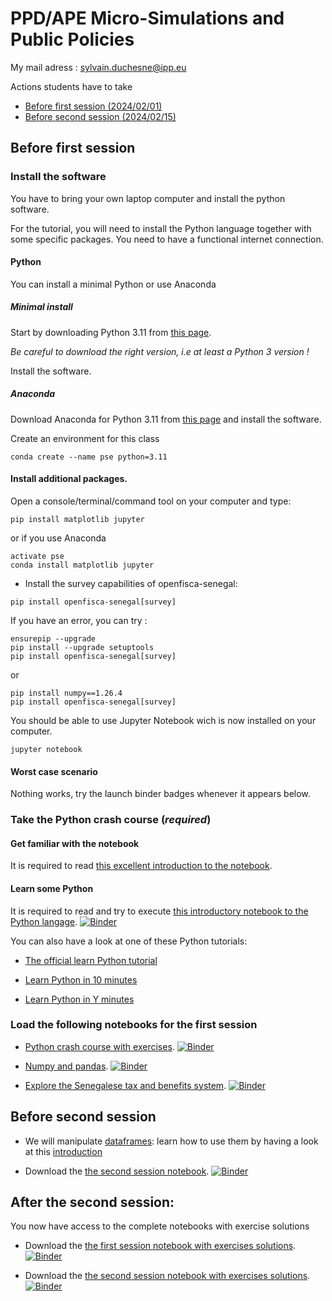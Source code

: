 # PPD/APE Micro-Simulations and Public Policies

My mail adress : sylvain.duchesne@ipp.eu

Actions students have to take

* [Before first session (2024/02/01)](#before-first-session)
* [Before second session (2024/02/15)](#before-second-session)

## Before first session

### Install the software

You have to bring your own laptop computer and install the python software.

For the tutorial, you will need to install the Python language together with some specific packages. You need to have a functional internet connection.

#### Python

You can install a minimal Python or use Anaconda

##### Minimal install

Start by downloading Python 3.11 from [this page](https://www.python.org/downloads/).

*Be careful to download the right version, i.e at least a Python 3 version !*

Install the software.

##### Anaconda

Download Anaconda for Python 3.11 from [this page](https://www.anaconda.com/products/individual) and install the software.

Create an environment for this class

```shell
conda create --name pse python=3.11
```

#### Install additional packages.

Open a console/terminal/command tool on your computer and type:

```shell
pip install matplotlib jupyter
```

or if you use Anaconda

```shell
activate pse
conda install matplotlib jupyter
```

- Install the survey capabilities of openfisca-senegal:
  
```
pip install openfisca-senegal[survey]
```

If you have an error, you can try : 

```
ensurepip --upgrade
pip install --upgrade setuptools
pip install openfisca-senegal[survey]
```

or 

```
pip install numpy==1.26.4
pip install openfisca-senegal[survey]
```

You should be able to use Jupyter Notebook wich is now installed on your computer.

```
jupyter notebook
```

<!-- #### Troubleshouting on Microsoft Windows systems:

If the command

```
pip install jupyter matplolib
```

does not install the packages, you should try the following steps:
  - Add the Python `Scripts` directory (it looks like `C:\Python39\Scripts`) to your `PATH`
  - Type the command
```
python -m pip install jupyter matplotlib
```
  - If  you get an SSL certificate error
```
python -m pip install --index-url=http://pypi.python.org/simple/ --trusted-host pypi.python.org jupyter matplotlib
``` -->

#### Worst case scenario

Nothing works, try the launch binder badges whenever it appears below.


### Take the Python crash course (*required*)

#### Get familiar with the notebook

It is required to read [this excellent introduction to the notebook](http://nbviewer.jupyter.org/github/ipython-books/minibook-2nd-code/blob/master/chapter1/13-nbui.ipynb).

#### Learn some Python

It is required to read and try to execute [this introductory notebook to the Python langage](http://nbviewer.jupyter.org/github/ipython-books/minibook-2nd-code/blob/master/chapter1/14-python.ipynb). [![Binder](https://mybinder.org/badge_logo.svg)](https://mybinder.org/v2/gh/sylvainipp/pse-micro-simulations-and-public-policies.git/master?labpath=notebooks%2F14-python.ipynb)


You can also have a look at one of these Python tutorials:

- [The official learn Python tutorial]( https://www.learnpython.org/)

- [Learn Python in 10 minutes](https://www.stavros.io/tutorials/python/)

- [Learn Python in Y minutes](https://learnxinyminutes.com/docs/python/)

### Load the following notebooks for the first session

- [Python crash course with exercises](./notebooks/python_crash_course_student.ipynb). [![Binder](https://mybinder.org/badge_logo.svg)](https://mybinder.org/v2/gh/sylvainipp/pse-micro-simulations-and-public-policies.git/master?labpath=notebooks%2Fpython_crash_course_student.ipynb)

- [Numpy and pandas](./notebooks/numpy-and-pandas.ipynb). [![Binder](https://mybinder.org/badge_logo.svg)](https://mybinder.org/v2/gh/sylvainipp/pse-micro-simulations-and-public-policies/HEAD?labpath=notebooks%2Fnumpy-and-pandas.ipynb)


- [Explore the Senegalese tax and benefits system](./notebooks/Senegal-student.ipynb). [![Binder](https://mybinder.org/badge_logo.svg)](https://mybinder.org/v2/gh/sylvainipp/pse-micro-simulations-and-public-policies.git/master?labpath=notebooks%2FSenegal-student.ipynb)


## Before second session

<!--- [Complete the exploration of the Senegalese tax and benefits system by coding a loop for the gain of having one more child depending on the income for different number of children](./notebooks/Senegal-student.ipynb). [![Binder](https://mybinder.org/badge_logo.svg)](https://mybinder.org/v2/gh/sylvainipp/pse-micro-simulations-and-public-policies.git/master?labpath=notebooks%2FSenegal-student.ipynb)

- [You can look at the correction of the first part of the notebook (Warning, I included the last loop, try not to use it while searching !)](./notebooks/Senegal-exercices-solutions1.ipynb).
-->


- We will manipulate [dataframes](http://pandas.pydata.org/): learn how to use them by having a look at this [introduction](http://pandas.pydata.org/pandas-docs/stable/10min.html)

- Download the [the second session notebook](./notebooks/Fake-data-Senegal.ipynb). [![Binder](https://mybinder.org/badge_logo.svg)](https://mybinder.org/v2/gh/sylvainipp/pse-micro-simulations-and-public-policies.git/master?labpath=notebooks%2FFake-data-Senegal.ipynb)



## After the second session:

You now have access to the complete notebooks with exercise solutions
 - Download the [the first session notebook with exercises solutions](./notebooks/Senegal-exercices-solutions.ipynb). [![Binder](https://mybinder.org/badge_logo.svg)](https://mybinder.org/v2/gh/sylvainipp/pse-micro-simulations-and-public-policies.git/master?labpath=notebooks%2FSenegal-exercices-solutions.ipynb)


 - Download the [the second session notebook with exercises solutions](./notebooks/Fake-data-Senegal-Correction.ipynb). [![Binder](https://mybinder.org/badge_logo.svg)](https://mybinder.org/v2/gh/sylvainipp/pse-micro-simulations-and-public-policies/HEAD?labpath=notebooks%2FFake-data-Senegal-Correction.ipynb)

